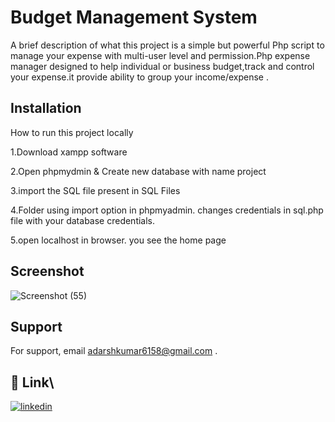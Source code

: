 
# Budget Management System

A brief description of what this project is a simple but powerful Php script to manage your expense
with multi-user level and permission.Php expense manager
designed to help individual or business budget,track and
control your expense.it provide ability to group your
income/expense .


## Installation

How to run this project locally

1.Download xampp software

2.Open phpmydmin & Create new database with name project

3.import the SQL file present in SQL Files 

4.Folder using import option in phpmyadmin.
changes credentials in sql.php file with your database credentials.

5.open localhost in browser. you see the home page
## Screenshot
![Screenshot (55)](https://user-images.githubusercontent.com/119891550/228316793-f215c480-d331-491c-b873-88805fbff390.png)

    
## Support

For support, email adarshkumar6158@gmail.com .


## 🔗 Link\


[![linkedin](https://img.shields.io/badge/linkedin-0A66C2?style=for-the-badge&logo=linkedin&logoColor=white)](https://www.linkedin.com/in/adarsh-35a9931ba/)


